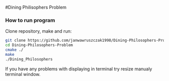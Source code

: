 #Dining Philisophers Problem
### How to run program

Clone repository, make and run:
 
```bash
git clone https://github.com/janwawruszczak1998/Dining-Philosophers-Problem.git
cd Dining-Philosophers-Problem
cmake ./
make
./Dining_Philosophers
```
If you have any problems with displaying in terminal try resize manualy terminal window.
